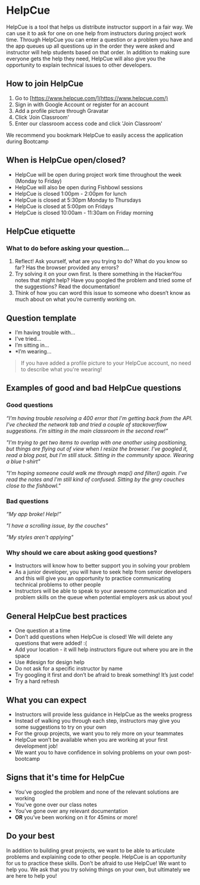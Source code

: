# HelpCue
HelpCue is a tool that helps us distribute instructor support in a fair way. We can use it to ask for one on one help from instructors during project work time. Through HelpCue you can enter a question or a problem you have and the app queues up all questions up in the order they were asked and instructor will help students based on that order. In addition to making sure everyone gets the help they need, HelpCue will also give you the opportunity to explain technical issues to other developers.

## How to join HelpCue
1. Go to [https://www.helpcue.com/](https://www.helpcue.com/)
2. Sign in with Google Account or register for an account
3. Add a profile picture through Gravatar
4. Click 'Join Classroom'
5. Enter our classroom access code and click 'Join Classroom'

We recommend you bookmark HelpCue to easily access the application during Bootcamp

## When is HelpCue open/closed?
* HelpCue will be open during project work time throughout the week (Monday to Friday)
* HelpCue will also be open during Fishbowl sessions
* HelpCue is closed 1:00pm - 2:00pm for lunch
* HelpCue is closed at 5:30pm Monday to Thursdays
* HelpCue is closed at 5:00pm on Fridays
* HelpCue is closed 10:00am - 11:30am on Friday morning

## HelpCue etiquette
### What to do before asking your question...
1. Reflect! Ask yourself, what are you trying to do? What do you know so far? Has the browser provided any errors?
2. Try solving it on your own first. Is there something in the HackerYou notes that might help? Have you googled the problem and tried some of the suggestions? Read the documentation!
3. Think of how you can word this issue to someone who doesn’t know as much about on what you’re currently working on.

## Question template

* I’m having trouble with...
* I've tried...
* I’m sitting in...
* *I’m wearing...

> If you have added a profile picture to your HelpCue account, no need to describe what you're wearing!

## Examples of good and bad HelpCue questions
### Good questions
_“I’m having trouble resolving a 400 error that I'm getting back from the API. I've checked the network tab and tried a couple of stackoverflow suggestions. I’m sitting in the main classroom in the second row!”_

_"I'm trying to get two items to overlap with one another using positioning, but things are flying out of view when I resize the browser. I've googled it, read a blog post, but I'm still stuck. Sitting in the community space. Wearing a blue t-shirt"_

_"I'm hoping someone could walk me through map() and filter() again. I've read the notes and I'm still kind of confused. Sitting by the grey couches close to the fishbowl."_

### Bad questions
_“My app broke! Help!”_

_"I have a scrolling issue, by the couches"_

_"My styles aren't applying"_

### Why should we care about asking good questions?
* Instructors will know how to better support you in solving your problem
* As a junior developer, you will have to seek help from senior developers and this will give you an opportunity to practice communicating technical problems to other people
* Instructors will be able to speak to your awesome communication and problem skills on the queue when potential employers ask us about you!

## General HelpCue best practices
* One question at a time
* Don’t add questions when HelpCue is closed! We will delete any questions that were added! :(
* Add your location - it will help instructors figure out where you are in the space
* Use #design for design help
* Do not ask for a specific instructor by name
* Try googling it first and don’t be afraid to break something! It’s just code!
* Try a hard refresh

## What you can expect
* Instructors will provide less guidance in HelpCue as the weeks progress
* Instead of walking you through each step, instructors may give you some suggestions to try on your own
* For the group projects, we want you to rely more on your teammates 
* HelpCue won’t be available when you are working at your first development job!
* We want you to have confidence in solving problems on your own post-bootcamp

## Signs that it's time for HelpCue
* You’ve googled the problem and none of the relevant solutions are working
* You’ve gone over our class notes
* You’ve gone over any relevant documentation
* **OR** you’ve been working on it for 45mins or more!

## Do your best
In addition to building great projects, we want to be able to articulate problems and explaining code to other people. HelpCue is an opportunity for us to practice these skills. Don't be afraid to use HelpCue! We want to help you. We ask that you try solving things on your own, but ultimately we are here to help you!